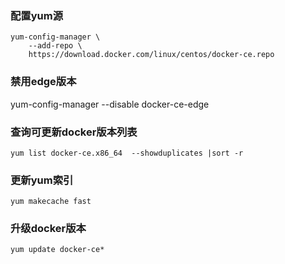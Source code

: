 ### 配置yum源
```
yum-config-manager \
    --add-repo \
    https://download.docker.com/linux/centos/docker-ce.repo
```
### 禁用edge版本
yum-config-manager --disable docker-ce-edge


### 查询可更新docker版本列表
```
yum list docker-ce.x86_64  --showduplicates |sort -r
```

### 更新yum索引
```
yum makecache fast
```

### 升级docker版本
```
yum update docker-ce*
```
